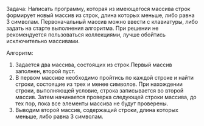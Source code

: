 Задача: Написать программу, которая из имеющегося массива строк формирует новый массив из строк, длина которых меньше, либо равна 3 символам. Первоначальный массив можно ввести с клавиатуры, либо задать на старте выполнения алгоритма. При решении не рекомендуется пользоваться коллекциями, лучше обойтись исключительно массивами.

Алгоритм: 
1. Задается два массива, состоящих из строк.Первый массив заполнен, второй пуст.
2. В первом массиве необходимо пройтись по каждой строке  и найти строки, состоящие из трех и менее символов. При нахождении строки, выполняющей условие, строка записывается во второй массив. Затем начинается проверка следующей строки массива, до тех пор, пока все элементы массива не будут проверены.
3. Выводим второй массив, содержащий строки, длина которых меньше, либо равна 3 символам.

